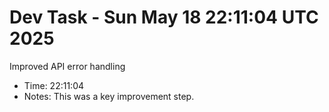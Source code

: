 # Dev Task - Sun May 18 22:11:04 UTC 2025
Improved API error handling
- Time: 22:11:04
- Notes: This was a key improvement step.
